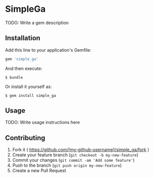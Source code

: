 # SimpleGa

TODO: Write a gem description

## Installation

Add this line to your application's Gemfile:

```ruby
gem 'simple_ga'
```

And then execute:

    $ bundle

Or install it yourself as:

    $ gem install simple_ga

## Usage

TODO: Write usage instructions here

## Contributing

1. Fork it ( https://github.com/[my-github-username]/simple_ga/fork )
2. Create your feature branch (`git checkout -b my-new-feature`)
3. Commit your changes (`git commit -am 'Add some feature'`)
4. Push to the branch (`git push origin my-new-feature`)
5. Create a new Pull Request
